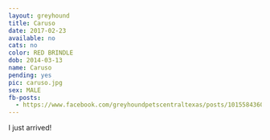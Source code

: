 ```yaml
---
layout: greyhound
title: Caruso
date: 2017-02-23
available: no
cats: no
color: RED BRINDLE
dob: 2014-03-13
name: Caruso
pending: yes
pic: caruso.jpg
sex: MALE
fb-posts:
  - https://www.facebook.com/greyhoundpetscentraltexas/posts/10155843600258572:0
---
```


I just arrived!
